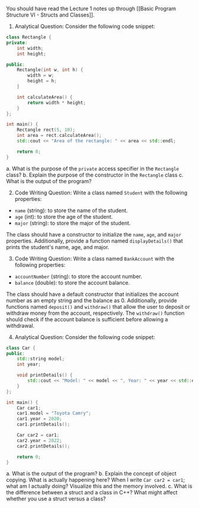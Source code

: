 You should have read the Lecture 1 notes up through [[Basic Program Structure VI - Structs and Classes]].

1. Analytical Question: Consider the following code snippet:
```cpp
class Rectangle {
private:
    int width;
    int height;

public:
    Rectangle(int w, int h) {
        width = w;
        height = h;
    }

    int calculateArea() {
        return width * height;
    }
};

int main() {
    Rectangle rect(5, 10);
    int area = rect.calculateArea();
    std::cout << "Area of the rectangle: " << area << std::endl;

    return 0;
}

```

a. What is the purpose of the `private` access specifier in the `Rectangle` class? 
b. Explain the purpose of the constructor in the `Rectangle` class
c. What is the output of the program?

2. Code Writing Question: Write a class named `Student` with the following properties:

- `name` (string): to store the name of the student.
- `age` (int): to store the age of the student.
- `major` (string): to store the major of the student.

The class should have a constructor to initialize the `name`, `age`, and `major` properties. Additionally, provide a function named `displayDetails()` that prints the student's name, age, and major.


3. Code Writing Question: Write a class named `BankAccount` with the following properties:

- `accountNumber` (string): to store the account number.
- `balance` (double): to store the account balance.

The class should have a default constructor that initializes the account number as an empty string and the balance as 0. Additionally, provide functions named `deposit()` and `withdraw()` that allow the user to deposit or withdraw money from the account, respectively. The `withdraw()` function should check if the account balance is sufficient before allowing a withdrawal. 

4. Analytical Question: Consider the following code snippet:

``` cpp
class Car {
public:
    std::string model;
    int year;

    void printDetails() {
        std::cout << "Model: " << model << ", Year: " << year << std::endl;
    }
};

int main() {
    Car car1;
    car1.model = "Toyota Camry";
    car1.year = 2020;
    car1.printDetails();

    Car car2 = car1;
    car2.year = 2022;
    car2.printDetails();

    return 0;
}

```

a. What is the output of the program? 
b. Explain the concept of object copying. What is actually happening here?
	When I write `Car car2 = car1`; what am I actually doing? Visualize this and the memory involved.
c. What is the difference between a struct and a class in C++? What might affect whether you use a struct versus a class?